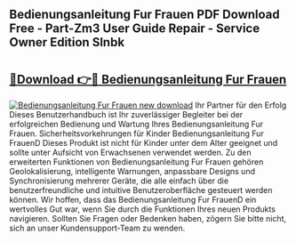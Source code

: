 ## Bedienungsanleitung Fur Frauen PDF Download Free - Part-Zm3 User Guide Repair - Service Owner Edition Slnbk

# <h2><a href="http://df24yyv.blite.top/?on=Bedienungsanleitung+Fur+Frauen">🔗Download 👉🔴 Bedienungsanleitung Fur Frauen</a></h2>

[![Bedienungsanleitung Fur Frauen new download](https://i.imgur.com/lujVjoI.png)](http://df24yyv.blite.top/?on=Bedienungsanleitung+Fur+Frauen)
Ihr Partner für den Erfolg Dieses Benutzerhandbuch ist Ihr zuverlässiger Begleiter bei der erfolgreichen Bedienung und Wartung Ihres Bedienungsanleitung Fur Frauen. Sicherheitsvorkehrungen für Kinder Bedienungsanleitung Fur FrauenD Dieses Produkt ist nicht für Kinder unter dem Alter geeignet und sollte unter Aufsicht von Erwachsenen verwendet werden. Zu den erweiterten Funktionen von Bedienungsanleitung Fur Frauen gehören Geolokalisierung, intelligente Warnungen, anpassbare Designs und Synchronisierung mehrerer Geräte, die alle einfach über die benutzerfreundliche und intuitive Benutzeroberfläche gesteuert werden können. Wir hoffen, dass das Bedienungsanleitung Fur FrauenD ein wertvolles Gut war, wenn Sie durch die Funktionen Ihres neuen Produkts navigieren. Sollten Sie Fragen oder Bedenken haben, zögern Sie bitte nicht, sich an unser Kundensupport-Team zu wenden.

